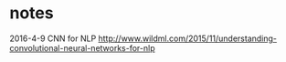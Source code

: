 # notes

2016-4-9
CNN for NLP  http://www.wildml.com/2015/11/understanding-convolutional-neural-networks-for-nlp
